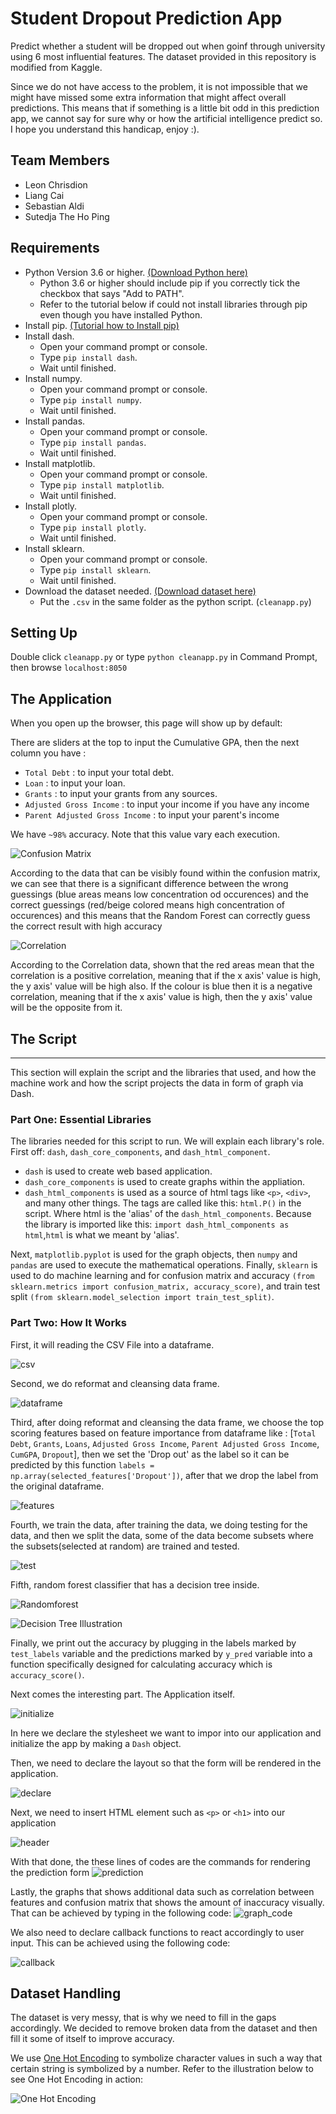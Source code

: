 # Student Dropout Prediction App
Predict whether a student will be dropped out when goinf through university using 6 most influential features. The dataset provided in this repository is modified from Kaggle.

Since we do not have access to the problem, it is not impossible that we might have missed some extra information that might affect overall predictions. This means that if something is a little bit odd in this prediction app, we cannot say for sure why or how the artificial intelligence predict so. I hope you understand this handicap, enjoy :).

## Team Members
- Leon Chrisdion
- Liang Cai
- Sebastian Aldi
- Sutedja The Ho Ping

## Requirements
- Python Version 3.6 or higher. [(Download Python here)](https://www.python.org/downloads/)
	- Python 3.6 or higher should include pip if you correctly tick the checkbox that says "Add to PATH".
	- Refer to the tutorial below if could not install libraries through pip even though you have 	installed Python.
- Install pip. [(Tutorial how to Install pip)](https://www.makeuseof.com/tag/install-pip-for-python/)
- Install dash. 
	- Open your command prompt or console.
	- Type `pip install dash`.
	- Wait until finished.
- Install numpy.
	- Open your command prompt or console.
	- Type `pip install numpy`.
	- Wait until finished.
- Install pandas.
	- Open your command prompt or console.
	- Type `pip install pandas`.
	- Wait until finished.
- Install matplotlib.
	- Open your command prompt or console.
	- Type `pip install matplotlib`.
	- Wait until finished.
- Install plotly.
	- Open your command prompt or console.
	- Type `pip install plotly`.
	- Wait until finished.
- Install sklearn.
	- Open your command prompt or console.
	- Type `pip install sklearn`.
	- Wait until finished.
- Download the dataset needed. [(Download dataset here)](https://gofile.io/?c=fEgkoS)
	- Put the `.csv` in the same folder as the python script. (`cleanapp.py`)

## Setting Up
Double click `cleanapp.py` or type `python cleanapp.py` in Command Prompt, then browse `localhost:8050`

## The Application
When you open up the browser, this page will show up by default:

There are sliders at the top to input the Cumulative GPA, then the next column you have :
* `Total Debt` : to input your total debt.
* `Loan` : to input your loan.
* `Grants` : to input your grants from any sources.
* `Adjusted Gross Income` : to input your income if you have any income
* `Parent Adjusted Gross Income` : to input your parent's income

We have `~98%` accuracy. Note that this value vary each execution.

![Confusion Matrix](https://raw.githubusercontent.com/acailuv/DropoutPredictionApp/master/Readme_Images/confusionmatrix.jpg)

According to the data that can be visibly found within the confusion matrix, we can see that there is a significant difference between the wrong guessings (blue areas means low concentration od occurences) and the correct guessings (red/beige colored means high concentration of occurences) and this means that the Random Forest can correctly guess the correct result with high accuracy 

![Correlation](https://raw.githubusercontent.com/acailuv/DropoutPredictionApp/master/Readme_Images/correlation.jpg)

According to the Correlation data, shown that the red areas mean that the correlation is a positive correlation, meaning that if the x axis' value is high, the y axis' value will be high also. If the colour is blue then it is a negative correlation, meaning that if the x axis' value is high, then the y axis' value will be the opposite from it.

## The Script
-----
This section will explain the script and the libraries that used, and how the machine work and how the script projects the data in form of graph via Dash.

### **Part One: Essential Libraries**

The libraries needed for this script to run. We will explain each library's role.
First off: `dash`, `dash_core_components`, and `dash_html_component`.
* `dash` is used to create web based application.
* `dash_core_components` is used to create graphs within the appliation. 
* `dash_html_components` is used as a source of html tags like `<p>`, `<div>`, and many other things. The tags are called like this: `html.P()` in the script. Where html is the 'alias' of the `dash_html_components`. Because the library is imported like this: `import dash_html_components as html`,`html` is what we meant by 'alias'.

Next, `matplotlib.pyplot` is used for the graph objects, then `numpy` and `pandas` are used to execute the mathematical operations. Finally, `sklearn` is used to do machine learning and for confusion matrix and accuracy `(from sklearn.metrics import confusion_matrix, accuracy_score)`, and train test split `(from sklearn.model_selection import train_test_split)`.

### **Part Two: How It Works**

First, it will reading the CSV File into a dataframe.

![csv](https://raw.githubusercontent.com/acailuv/DropoutPredictionApp/master/Readme_Images/csv.JPG)

Second, we do reformat and cleansing data frame.

![dataframe](https://raw.githubusercontent.com/acailuv/DropoutPredictionApp/master/Readme_Images/cleansing.JPG)

Third, after doing reformat and cleansing the data frame, we choose the top scoring features based on feature importance from dataframe like : [`Total Debt`, `Grants`, `Loans`, `Adjusted Gross Income`, `Parent Adjusted Gross Income`, `CumGPA`, `Dropout`], then we set the 'Drop out' as the label so it can be predicted by this function `labels = np.array(selected_features['Dropout'])`, after that we drop the label from the original dataframe.

![features](https://raw.githubusercontent.com/acailuv/DropoutPredictionApp/master/Readme_Images/features.JPG)

Fourth, we train the data, after training the data, we doing testing for the data, and then we split the data, some of the data become subsets where the subsets(selected at random) are trained and tested.

![test](https://raw.githubusercontent.com/acailuv/DropoutPredictionApp/master/Readme_Images/test.JPG)

Fifth, random forest classifier that has a decision tree inside.

![Randomforest]( https://raw.githubusercontent.com/acailuv/DropoutPredictionApp/master/Readme_Images/randomforest.JPG)

![Decision Tree Illustration](https://miro.medium.com/max/2612/0*f_qQPFpdofWGLQqc.png)

Finally, we print out the accuracy by plugging in the labels marked by `test_labels` variable and the predictions marked by `y_pred` variable into a function specifically designed for calculating accuracy which is `accuracy_score()`.

Next comes the interesting part. The Application itself.

![initialize](https://raw.githubusercontent.com/acailuv/DropoutPredictionApp/master/Readme_Images/app_initialize.JPG)

In here we declare the stylesheet we want to impor into our application and initialize the app by making a `Dash` object.

Then, we need to declare the layout so that the form will be rendered in the application.

![declare](https://raw.githubusercontent.com/acailuv/DropoutPredictionApp/master/Readme_Images/layout_declare.JPG)

Next, we need to insert HTML element such as `<p>` or `<h1>` into our application

![header](https://raw.githubusercontent.com/acailuv/DropoutPredictionApp/master/Readme_Images/header_dataset_links.JPG)

With that done, the these lines of codes are the commands for rendering the prediction form
![prediction](https://raw.githubusercontent.com/acailuv/DropoutPredictionApp/master/Readme_Images/prediction.JPG)


Lastly, the graphs that shows additional data such as correlation between features and confusion matrix that shows the amount of inaccuracy visually. That can be achieved by typing in the following code:
![graph_code](https://raw.githubusercontent.com/acailuv/DropoutPredictionApp/master/Readme_Images/graph_code.JPG)


We also need to declare callback functions to react accordingly to user input. This can be achieved using the following code:

![callback](https://raw.githubusercontent.com/acailuv/DropoutPredictionApp/master/Readme_Images/callback.JPG)

## Dataset Handling
The dataset is very messy, that is why we need to fill in the gaps accordingly. We decided to remove broken data from the dataset and then fill it some of itself to improve accuracy.

We use [One Hot Encoding](https://hackernoon.com/what-is-one-hot-encoding-why-and-when-do-you-have-to-use-it-e3c6186d008f) to symbolize character values in such a way that certain string is symbolized by a number. Refer to the illustration below to see One Hot Encoding in action:

![One Hot Encoding](https://hackernoon.com/photos/4HK5qyMbWfetPhAavzyTZrEb90N2-3o23tie)